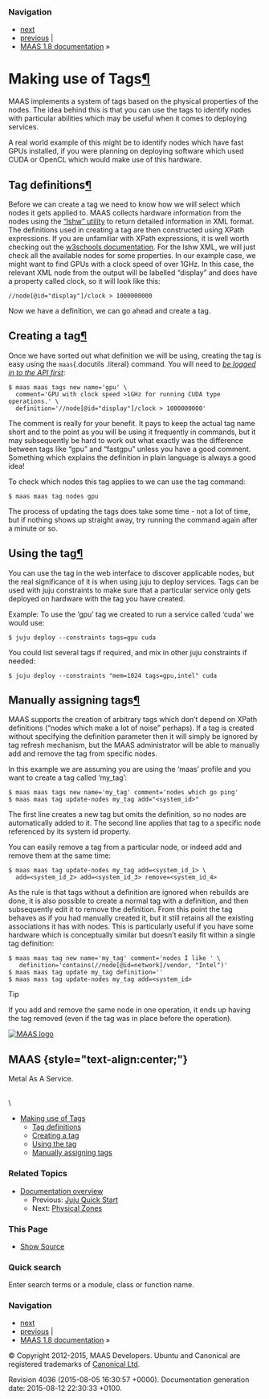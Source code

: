 ### Navigation

-   [next](physical-zones.html "Physical Zones")
-   [previous](juju-quick-start.html "Juju Quick Start") |
-   [MAAS 1.8 documentation](index.html) »

Making use of Tags[¶](#making-use-of-tags "Permalink to this headline")
=======================================================================

MAAS implements a system of tags based on the physical properties of the
nodes. The idea behind this is that you can use the tags to identify
nodes with particular abilities which may be useful when it comes to
deploying services.

A real world example of this might be to identify nodes which have fast
GPUs installed, if you were planning on deploying software which used
CUDA or OpenCL which would make use of this hardware.

Tag definitions[¶](#tag-definitions "Permalink to this headline")
-----------------------------------------------------------------

Before we can create a tag we need to know how we will select which
nodes it gets applied to. MAAS collects hardware information from the
nodes using the [“lshw”
utility](http://ezix.org/project/wiki/HardwareLiSter) to return detailed
information in XML format. The definitions used in creating a tag are
then constructed using XPath expressions. If you are unfamiliar with
XPath expressions, it is well worth checking out the [w3schools
documentation](http://www.w3schools.com/xpath/xpath_syntax.asp). For the
lshw XML, we will just check all the available nodes for some
properties. In our example case, we might want to find GPUs with a clock
speed of over 1GHz. In this case, the relevant XML node from the output
will be labelled “display” and does have a property called clock, so it
will look like this:

    //node[@id="display"]/clock > 1000000000

Now we have a definition, we can go ahead and create a tag.

Creating a tag[¶](#creating-a-tag "Permalink to this headline")
---------------------------------------------------------------

Once we have sorted out what definition we will be using, creating the
tag is easy using the `maas`{.docutils .literal} command. You will need
to [*be logged in to the API first*](maascli.html#api-key):

    $ maas maas tags new name='gpu' \
      comment='GPU with clock speed >1GHz for running CUDA type operations.' \
      definition='//node[@id="display"]/clock > 1000000000'

The comment is really for your benefit. It pays to keep the actual tag
name short and to the point as you will be using it frequently in
commands, but it may subsequently be hard to work out what exactly was
the difference between tags like “gpu” and “fastgpu” unless you have a
good comment. Something which explains the definition in plain language
is always a good idea!

To check which nodes this tag applies to we can use the tag command:

    $ maas maas tag nodes gpu

The process of updating the tags does take some time - not a lot of
time, but if nothing shows up straight away, try running the command
again after a minute or so.

Using the tag[¶](#using-the-tag "Permalink to this headline")
-------------------------------------------------------------

You can use the tag in the web interface to discover applicable nodes,
but the real significance of it is when using juju to deploy services.
Tags can be used with juju constraints to make sure that a particular
service only gets deployed on hardware with the tag you have created.

Example: To use the ‘gpu’ tag we created to run a service called ‘cuda’
we would use:

    $ juju deploy --constraints tags=gpu cuda

You could list several tags if required, and mix in other juju
constraints if needed:

    $ juju deploy --constraints "mem=1024 tags=gpu,intel" cuda

Manually assigning tags[¶](#manually-assigning-tags "Permalink to this headline")
---------------------------------------------------------------------------------

MAAS supports the creation of arbitrary tags which don’t depend on XPath
definitions (“nodes which make a lot of noise” perhaps). If a tag is
created without specifying the definition parameter then it will simply
be ignored by tag refresh mechanism, but the MAAS administrator will be
able to manually add and remove the tag from specific nodes.

In this example we are assuming you are using the ‘maas’ profile and you
want to create a tag called ‘my\_tag’:

    $ maas maas tags new name='my_tag' comment='nodes which go ping'
    $ maas maas tag update-nodes my_tag add="<system_id>"

The first line creates a new tag but omits the definition, so no nodes
are automatically added to it. The second line applies that tag to a
specific node referenced by its system id property.

You can easily remove a tag from a particular node, or indeed add and
remove them at the same time:

    $ maas maas tag update-nodes my_tag add=<system_id_1> \
      add=<system_id_2> add=<system_id_3> remove=<system_id_4>

As the rule is that tags without a definition are ignored when rebuilds
are done, it is also possible to create a normal tag with a definition,
and then subsequently edit it to remove the definition. From this point
the tag behaves as if you had manually created it, but it still retains
all the existing associations it has with nodes. This is particularly
useful if you have some hardware which is conceptually similar but
doesn’t easily fit within a single tag definition:

    $ maas maas tag new name='my_tag' comment='nodes I like ' \
       definition='contains(//node[@id=network]/vendor, "Intel")'
    $ maas maas tag update my_tag definition=''
    $ maas mass tag update-nodes my_tag add=<system_id>

Tip

If you add and remove the same node in one operation, it ends up having
the tag removed (even if the tag was in place before the operation).

[![MAAS
logo](_static/maas-logo-200.png)](index.html "MAAS Documentation Homepage")

MAAS {style="text-align:center;"}
----

Metal As A Service.

\
 \

-   [Making use of Tags](#)
    -   [Tag definitions](#tag-definitions)
    -   [Creating a tag](#creating-a-tag)
    -   [Using the tag](#using-the-tag)
    -   [Manually assigning tags](#manually-assigning-tags)

### Related Topics

-   [Documentation overview](index.html)
    -   Previous: [Juju Quick
        Start](juju-quick-start.html "previous chapter")
    -   Next: [Physical Zones](physical-zones.html "next chapter")

### This Page

-   [Show Source](_sources/tags.txt)

### Quick search

Enter search terms or a module, class or function name.

### Navigation

-   [next](physical-zones.html "Physical Zones")
-   [previous](juju-quick-start.html "Juju Quick Start") |
-   [MAAS 1.8 documentation](index.html) »

© Copyright 2012-2015, MAAS Developers. Ubuntu and Canonical are
registered trademarks of [Canonical Ltd](http://canonical.com).

Revision 4036 (2015-08-05 16:30:57 +0000). Documentation generation
date: 2015-08-12 22:30:33 +0100.
